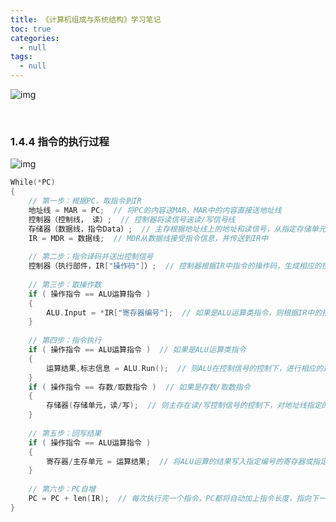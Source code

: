 ```yaml
---
title: 《计算机组成与系统结构》学习笔记
toc: true
categories:
  - null
tags:
  - null
---
```


![img](http://p3.itc.cn/images01/20201109/e9da704fc7b54cba9922dc1a93a651b9.jpeg)

<!--more-->

<br/>

### 1.4.4 指令的执行过程

![img](https://gimg2.baidu.com/image_search/src=http%3A%2F%2Fwww.pianshen.com%2Fimages%2F374%2Fb0e510797dbfc9ebf2a74274347fd67e.png&refer=http%3A%2F%2Fwww.pianshen.com&app=2002&size=f9999,10000&q=a80&n=0&g=0n&fmt=jpeg?sec=1637757592&t=8fd029ff072195135712d47d944c1919)

```C
While(*PC)
{
    // 第一步：根据PC，取指令到IR
	地址线 = MAR = PC;  // 将PC的内容送MAR，MAR中的内容直接送地址线
    控制器（控制线， 读）;  // 控制器将读信号送读/写信号线
    存储器（数据线，指令Data）;  // 主存根据地址线上的地址和读信号，从指定存储单元读出指令，并送到数据线上
    IR = MDR = 数据线;  // MDR从数据线接受指令信息，并传送到IR中
    
    // 第二步：指令译码并送出控制信号
   	控制器（执行部件，IR["操作码"]）;  // 控制器根据IR中指令的操作码，生成相应的控制信号，送到不同的执行部件
    
    // 第三步：取操作数
    if ( 操作指令 == ALU运算指令 )
    {
        ALU.Input = *IR["寄存器编号"];  // 如果是ALU运算类指令，则根据IR中的指令的寄存器编号选择2个或个寄存器中的内容作为操作数，送到ALU的输入端
    }
    
    // 第四步：指令执行
    if ( 操作指令 == ALU运算指令 )  // 如果是ALU运算类指令
    {
        运算结果,标志信息 = ALU.Run();  // 则ALU在控制信号的控制下，进行相应的运算，并生成运算结果和相应的标志信息
    }
    if ( 操作指令 == 存数/取数指令 )  // 如果是存数/取数指令
    {
        存储器(存储单元，读/写);  // 则主存在读/写控制信号的控制下，对地址线指定的存储单元进行读/写
    }
    
    // 第五步：回写结果
    if ( 操作指令 == ALU运算指令 )
    {
    	寄存器/主存单元 = 运算结果;  // 将ALU运算的结果写入指定编号的寄存器或指定的主存单元中
    }
    
    // 第六步：PC自增
    PC = PC + len(IR);  // 每次执行完一个指令，PC都将自动加上指令长度，指向下一条指令
}
```

